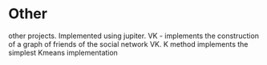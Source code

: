 # Other
other projects. Implemented using jupiter.
VK - implements the construction of a graph of friends of the social network VK.
K method implements the simplest Kmeans implementation
